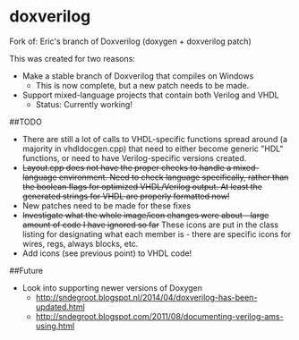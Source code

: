 # doxverilog
Fork of: Eric's branch of Doxverilog (doxygen + doxverilog patch)

This was created for two reasons:
* Make a stable branch of Doxverilog that compiles on Windows
    - This is now complete, but a new patch needs to be made.
* Support mixed-language projects that contain both Verilog and VHDL
    - Status: Currently working!

##TODO
* There are still a lot of calls to VHDL-specific functions spread around (a majority in vhdldocgen.cpp) that need to either become generic "HDL" functions, or need to have Verilog-specific versions created.
* <del>Layout.cpp does not have the proper checks to handle a mixed-language environment.  Need to check language specifically, rather than the boolean flags for optimized VHDL/Verilog output.  At least the generated strings for VHDL are properly formatted now!</del>
* New patches need to be made for these fixes
* <del>Investigate what the whole image/icon changes were about - large amount of code I have ignored so far</del> These icons are put in the class listing for designating what each member is - there are specific icons for wires, regs, always blocks, etc.
* Add icons (see previous point) to VHDL code!

##Future
* Look into supporting newer versions of Doxygen
    - http://sndegroot.blogspot.nl/2014/04/doxverilog-has-been-updated.html
    - http://sndegroot.blogspot.com/2011/08/documenting-verilog-ams-using.html